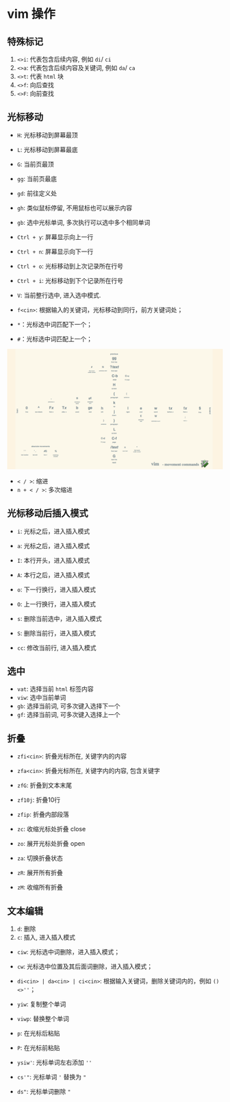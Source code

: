 # vim 操作


## 特殊标记

1. `<>i`: 代表包含后续内容, 例如 `di`/ `ci`
1. `<>a`: 代表包含后续内容及关键词, 例如 `da`/ `ca`
1. `<>t`: 代表 `html` 块
1. `<>f`: 向后查找
1. `<>F`: 向前查找

## 光标移动

- `H`: 光标移动到屏幕最顶
- `L`: 光标移动到屏幕最底
- `G`: 当前页最顶
- `gg`: 当前页最底
- `gd`: 前往定义处
- `gh`: 类似鼠标停留, 不用鼠标也可以展示内容
- `gb`: 选中光标单词, 多次执行可以选中多个相同单词 

- `Ctrl + y`: 屏幕显示向上一行
- `Ctrl + n`: 屏幕显示向下一行
- `Ctrl + o`: 光标移动到上次记录所在行号
- `Ctrl + i`: 光标移动到下个记录所在行号
- `V`: 当前整行选中, 进入选中模式.

- `f<cin>`: 根据输入的关键词，光标移动到同行，前方关键词处；
- `*`：光标选中词匹配下一个；
- `#`：光标选中词匹配上一个；


![](./vim/1.png)


- `< / >`: 缩进
- `n + < / >`: 多次缩进

## 光标移动后插入模式

- `i`: 光标之后，进入插入模式
- `a`: 光标之后，进入插入模式
- `I`: 本行开头，进入插入模式
- `A`: 本行之后，进入插入模式
- `o`: 下一行换行，进入插入模式
- `O`: 上一行换行，进入插入模式
- `s`: 删除当前选中，进入插入模式
- `S`: 删除当前行，进入插入模式

- `cc`: 修改当前行, 进入插入模式

## 选中

- `vat`: 选择当前 `html` 标签内容
- `viw`: 选中当前单词
- `gb`: 选择当前词, 可多次键入选择下一个
- `gf`: 选择当前词, 可多次键入选择上一个

## 折叠

- `zfi<cin>`: 折叠光标所在, 关键字内的内容
- `zfa<cin>`: 折叠光标所在, 关键字内的内容, 包含关键字
- `zfG`: 折叠到文本末尾
- `zf10j`: 折叠10行
- `zfip`: 折叠内部段落
- `zc`: 收缩光标处折叠 close

- `zo`: 展开光标处折叠 open
- `za`: 切换折叠状态
- `zR`: 展开所有折叠
- `zM`: 收缩所有折叠

## 文本编辑

1. `d`: 删除
1. `c`: 插入, 进入插入模式

- `ciw`: 光标选中词删除，进入插入模式；
- `cw`: 光标选中位置及其后面词删除，进入插入模式；
- `di<cin> | da<cin> | ci<cin>`: 根据输入关键词，删除关键词内的，例如 `()<>''`；
- `yiw`: 复制整个单词
- `viwp`: 替换整个单词
- `p`: 在光标后粘贴
- `P`: 在光标前粘贴

- `ysiw'`: 光标单词左右添加 `''`
- `cs'"`: 光标单词 `'` 替换为 `"`
- `ds"`: 光标单词删除 `"`

